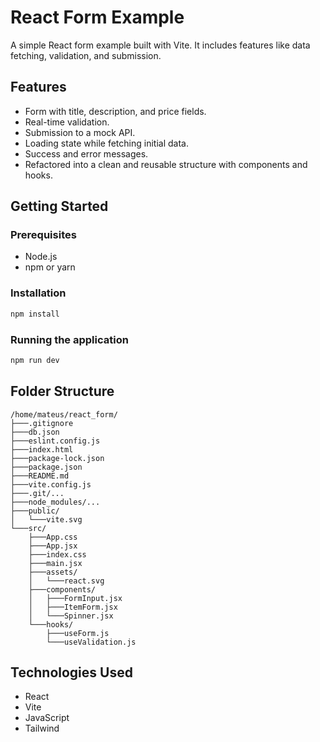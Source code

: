# React Form Example

A simple React form example built with Vite. It includes features like data fetching, validation, and submission.

## Features

- Form with title, description, and price fields.
- Real-time validation.
- Submission to a mock API.
- Loading state while fetching initial data.
- Success and error messages.
- Refactored into a clean and reusable structure with components and hooks.

## Getting Started

### Prerequisites

- Node.js
- npm or yarn

### Installation

```bash
npm install
```

### Running the application

```bash
npm run dev
```

## Folder Structure

```
/home/mateus/react_form/
├───.gitignore
├───db.json
├───eslint.config.js
├───index.html
├───package-lock.json
├───package.json
├───README.md
├───vite.config.js
├───.git/...
├───node_modules/...
├───public/
│   └───vite.svg
└───src/
    ├───App.css
    ├───App.jsx
    ├───index.css
    ├───main.jsx
    ├───assets/
    │   └───react.svg
    ├───components/
    │   ├───FormInput.jsx
    │   ├───ItemForm.jsx
    │   └───Spinner.jsx
    └───hooks/
        ├───useForm.js
        └───useValidation.js
```

## Technologies Used

- React
- Vite
- JavaScript
- Tailwind